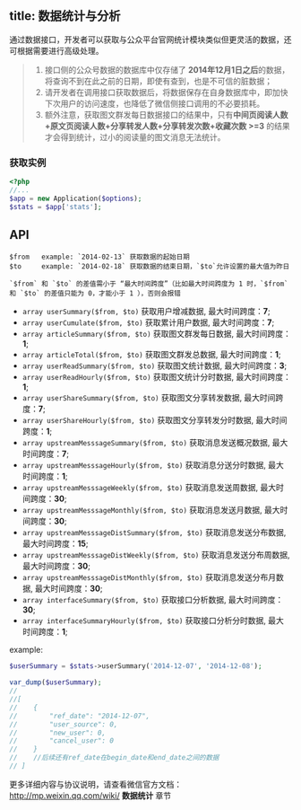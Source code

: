 title: 数据统计与分析
---

通过数据接口，开发者可以获取与公众平台官网统计模块类似但更灵活的数据，还可根据需要进行高级处理。

> 1. 接口侧的公众号数据的数据库中仅存储了 **2014年12月1日之后**的数据，将查询不到在此之前的日期，即使有查到，也是不可信的脏数据；
> 2. 请开发者在调用接口获取数据后，将数据保存在自身数据库中，即加快下次用户的访问速度，也降低了微信侧接口调用的不必要损耗。
> 3. 额外注意，获取图文群发每日数据接口的结果中，只有**中间页阅读人数+原文页阅读人数+分享转发人数+分享转发次数+收藏次数 >=3** 的结果才会得到统计，过小的阅读量的图文消息无法统计。

### 获取实例

```php
<?php
//...
$app = new Application($options);
$stats = $app['stats'];
```

## API

    $from   example: `2014-02-13` 获取数据的起始日期
    $to     example: `2014-02-18` 获取数据的结束日期，`$to`允许设置的最大值为昨日

    `$from` 和 `$to` 的差值需小于 “最大时间跨度”（比如最大时间跨度为 1 时，`$from` 和 `$to` 的差值只能为 0，才能小于 1 ），否则会报错

+ `array userSummary($from, $to)` 获取用户增减数据, 最大时间跨度：**7**;
+ `array userCumulate($from, $to)` 获取累计用户数据, 最大时间跨度：**7**;
+ `array articleSummary($from, $to)` 获取图文群发每日数据, 最大时间跨度：**1**;
+ `array articleTotal($from, $to)` 获取图文群发总数据, 最大时间跨度：**1**;
+ `array userReadSummary($from, $to)` 获取图文统计数据, 最大时间跨度：**3**;
+ `array userReadHourly($from, $to)` 获取图文统计分时数据, 最大时间跨度：**1**;
+ `array userShareSummary($from, $to)` 获取图文分享转发数据, 最大时间跨度：**7**;
+ `array userShareHourly($from, $to)` 获取图文分享转发分时数据, 最大时间跨度：**1**;
+ `array upstreamMesssageSummary($from, $to)` 获取消息发送概况数据, 最大时间跨度：**7**;
+ `array upstreamMesssageHourly($from, $to)` 获取消息分送分时数据, 最大时间跨度：**1**;
+ `array upstreamMesssageWeekly($from, $to)` 获取消息发送周数据, 最大时间跨度：**30**;
+ `array upstreamMesssageMonthly($from, $to)` 获取消息发送月数据, 最大时间跨度：**30**;
+ `array upstreamMesssageDistSummary($from, $to)` 获取消息发送分布数据, 最大时间跨度：**15**;
+ `array upstreamMesssageDistWeekly($from, $to)` 获取消息发送分布周数据, 最大时间跨度：**30**;
+ `array upstreamMesssageDistMonthly($from, $to)` 获取消息发送分布月数据, 最大时间跨度：**30**;
+ `array interfaceSummary($from, $to)` 获取接口分析数据, 最大时间跨度：**30**;
+ `array interfaceSummaryHourly($from, $to)` 获取接口分析分时数据, 最大时间跨度：**1**;

example:

```php
$userSummary = $stats->userSummary('2014-12-07', '2014-12-08');

var_dump($userSummary);
//
//[
//    {
//        "ref_date": "2014-12-07",
//        "user_source": 0,
//        "new_user": 0,
//        "cancel_user": 0
//    }
//    //后续还有ref_date在begin_date和end_date之间的数据
// ]

```

更多详细内容与协议说明，请查看微信官方文档：http://mp.weixin.qq.com/wiki/ **数据统计** 章节